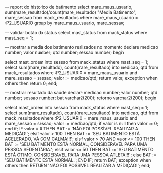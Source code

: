-- report do historico de batimento 
select mare_maus_usuario, sum(mare_resultado)/count(mare_resultado) "Media Batimento", mare_sessao
    from mack_resultados
    where mare_maus_usuario = :P2_USUARIO
    group by mare_maus_usuario, mare_sessao;

-- validar botão do status
select mast_status from mack_status where mast_seq = 1;

-- mostrar a media dos batimento realizados no momento
declare
medicao number;
valor number;
qtd number;
sessao number;
begin

select mast_ordem into sessao from mack_status where mast_seq = 1;
select sum(mare_resultado), count(mare_resultado) into medicao, qtd from mack_resultados where :P2_USUARIO = mare_maus_usuario and mare_sessao = sessao;
valor := medicao/qtd;
return valor;
exception
    when others then 
        return 0;
end;

-- mostrar resultado da saúde
declare
medicao number;
valor number;
qtd number;
sessao number;
bat varchar2(200);
retorno varchar2(200);
begin

select mast_ordem into sessao from mack_status where mast_seq = 1;
select sum(mare_resultado), count(mare_resultado) into medicao, qtd from mack_resultados where :P2_USUARIO = mare_maus_usuario and mare_sessao = sessao;
valor := medicao/qtd;
if valor is null then
    valor := 0;
end if;
IF valor = 0 THEN
    BAT := 'NÃO FOI POSSÍVEL REALIZAR A MEDIÇÃO!'; 
elsif valor > 100 THEN
    BAT := 'SEU BATIMENTO ESTÁ ACELERADO, VÁ COM CALMA!!!';
elsif valor > 70 AND valor <= 100 THEN
    BAT := 'SEU BATIMENTO ESTÁ NORMAL, CONSIDERAVEL PARA UMA PESSOA SEDENTÁRIA.';
elsif valor <= 50 THEN
    BAT := 'SEU BATIMENTO ESTÁ ÓTIMO, CONSIDERAVEL PARA UMA PESSOA ATLETA!!!';
else
    BAT := 'SEU BATIMENTO ESTÁ NORMAL.';
END IF; 
return BAT;
exception
    when others then 
        RETURN 'NÃO FOI POSSÍVEL REALIZAR A MEDIÇÃO!';
end;

